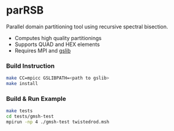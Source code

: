 # parRSB

Parallel domain partitioning tool using recursive spectral bisection.

* Computes high quality partitionings
* Supports QUAD and HEX elements
* Requires MPI and [gslib](https://github.com/gslib/gslib)

### Build Instruction

```sh
make CC=mpicc GSLIBPATH=<path to gslib> 
make install
```

### Build & Run Example

```sh
make tests
cd tests/gmsh-test
mpirun -np 4 ./gmsh-test twistedrod.msh 
```

